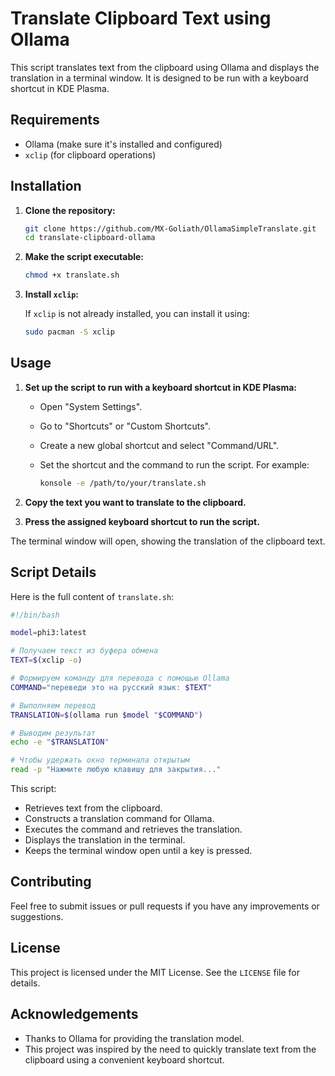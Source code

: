 # Translate Clipboard Text using Ollama

This script translates text from the clipboard using Ollama and displays the translation in a terminal window. It is designed to be run with a keyboard shortcut in KDE Plasma.

## Requirements

- Ollama (make sure it's installed and configured)
- `xclip` (for clipboard operations)

## Installation

1. **Clone the repository:**

   ```bash
   git clone https://github.com/MX-Goliath/OllamaSimpleTranslate.git
   cd translate-clipboard-ollama
   ```

2. **Make the script executable:**

   ```bash
   chmod +x translate.sh
   ```

3. **Install `xclip`:**

   If `xclip` is not already installed, you can install it using:

   ```bash
   sudo pacman -S xclip
   ```

## Usage

1. **Set up the script to run with a keyboard shortcut in KDE Plasma:**

   - Open "System Settings".
   - Go to "Shortcuts" or "Custom Shortcuts".
   - Create a new global shortcut and select "Command/URL".
   - Set the shortcut and the command to run the script. For example:

     ```bash
     konsole -e /path/to/your/translate.sh
     ```

2. **Copy the text you want to translate to the clipboard.**
3. **Press the assigned keyboard shortcut to run the script.**

The terminal window will open, showing the translation of the clipboard text.

## Script Details

Here is the full content of `translate.sh`:

```bash
#!/bin/bash

model=phi3:latest

# Получаем текст из буфера обмена
TEXT=$(xclip -o)

# Формируем команду для перевода с помощью Ollama
COMMAND="переведи это на русский язык: $TEXT"

# Выполняем перевод
TRANSLATION=$(ollama run $model "$COMMAND")

# Выводим результат
echo -e "$TRANSLATION"

# Чтобы удержать окно терминала открытым
read -p "Нажмите любую клавишу для закрытия..."
```

This script:

- Retrieves text from the clipboard.
- Constructs a translation command for Ollama.
- Executes the command and retrieves the translation.
- Displays the translation in the terminal.
- Keeps the terminal window open until a key is pressed.

## Contributing

Feel free to submit issues or pull requests if you have any improvements or suggestions.

## License

This project is licensed under the MIT License. See the `LICENSE` file for details.

## Acknowledgements

- Thanks to Ollama for providing the translation model.
- This project was inspired by the need to quickly translate text from the clipboard using a convenient keyboard shortcut.

